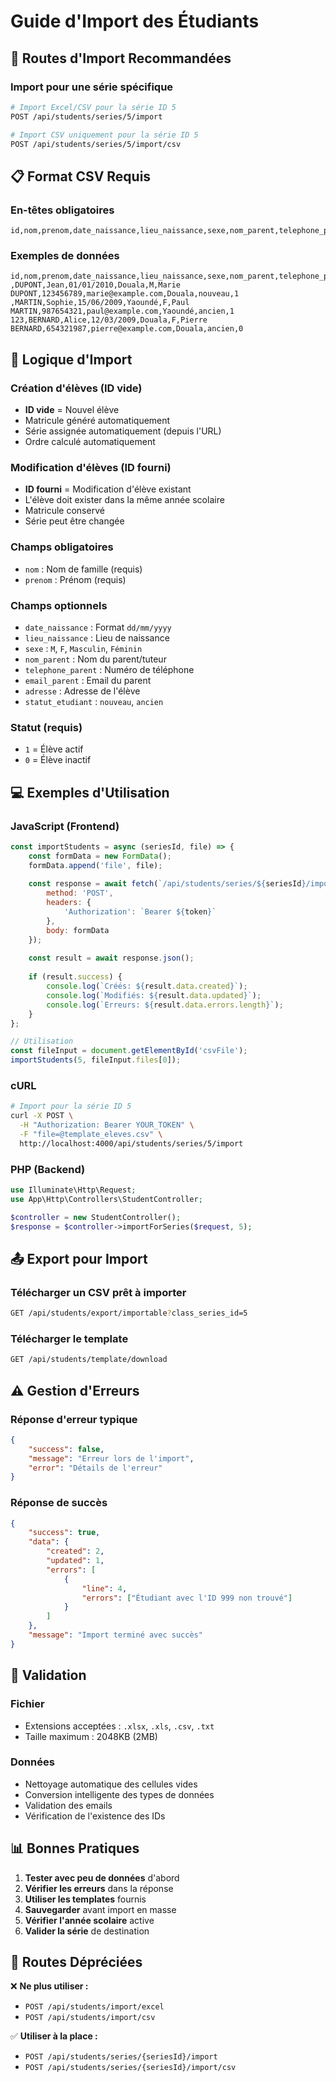 # Guide d'Import des Étudiants

## 🚀 Routes d'Import Recommandées

### Import pour une série spécifique

```bash
# Import Excel/CSV pour la série ID 5
POST /api/students/series/5/import

# Import CSV uniquement pour la série ID 5  
POST /api/students/series/5/import/csv
```

## 📋 Format CSV Requis

### En-têtes obligatoires
```csv
id,nom,prenom,date_naissance,lieu_naissance,sexe,nom_parent,telephone_parent,email_parent,adresse,statut_etudiant,statut
```

### Exemples de données

```csv
id,nom,prenom,date_naissance,lieu_naissance,sexe,nom_parent,telephone_parent,email_parent,adresse,statut_etudiant,statut
,DUPONT,Jean,01/01/2010,Douala,M,Marie DUPONT,123456789,marie@example.com,Douala,nouveau,1
,MARTIN,Sophie,15/06/2009,Yaoundé,F,Paul MARTIN,987654321,paul@example.com,Yaoundé,ancien,1
123,BERNARD,Alice,12/03/2009,Douala,F,Pierre BERNARD,654321987,pierre@example.com,Douala,ancien,0
```

## 🎯 Logique d'Import

### Création d'élèves (ID vide)
- **ID vide** = Nouvel élève
- Matricule généré automatiquement
- Série assignée automatiquement (depuis l'URL)
- Ordre calculé automatiquement

### Modification d'élèves (ID fourni)
- **ID fourni** = Modification d'élève existant
- L'élève doit exister dans la même année scolaire
- Matricule conservé
- Série peut être changée

### Champs obligatoires
- `nom` : Nom de famille (requis)
- `prenom` : Prénom (requis)

### Champs optionnels
- `date_naissance` : Format `dd/mm/yyyy`
- `lieu_naissance` : Lieu de naissance
- `sexe` : `M`, `F`, `Masculin`, `Féminin`
- `nom_parent` : Nom du parent/tuteur
- `telephone_parent` : Numéro de téléphone
- `email_parent` : Email du parent
- `adresse` : Adresse de l'élève
- `statut_etudiant` : `nouveau`, `ancien`

### Statut (requis)
- `1` = Élève actif
- `0` = Élève inactif

## 💻 Exemples d'Utilisation

### JavaScript (Frontend)
```javascript
const importStudents = async (seriesId, file) => {
    const formData = new FormData();
    formData.append('file', file);
    
    const response = await fetch(`/api/students/series/${seriesId}/import`, {
        method: 'POST',
        headers: {
            'Authorization': `Bearer ${token}`
        },
        body: formData
    });
    
    const result = await response.json();
    
    if (result.success) {
        console.log(`Créés: ${result.data.created}`);
        console.log(`Modifiés: ${result.data.updated}`);
        console.log(`Erreurs: ${result.data.errors.length}`);
    }
};

// Utilisation
const fileInput = document.getElementById('csvFile');
importStudents(5, fileInput.files[0]);
```

### cURL
```bash
# Import pour la série ID 5
curl -X POST \
  -H "Authorization: Bearer YOUR_TOKEN" \
  -F "file=@template_eleves.csv" \
  http://localhost:4000/api/students/series/5/import
```

### PHP (Backend)
```php
use Illuminate\Http\Request;
use App\Http\Controllers\StudentController;

$controller = new StudentController();
$response = $controller->importForSeries($request, 5);
```

## 📤 Export pour Import

### Télécharger un CSV prêt à importer
```bash
GET /api/students/export/importable?class_series_id=5
```

### Télécharger le template
```bash
GET /api/students/template/download
```

## ⚠️ Gestion d'Erreurs

### Réponse d'erreur typique
```json
{
    "success": false,
    "message": "Erreur lors de l'import",
    "error": "Détails de l'erreur"
}
```

### Réponse de succès
```json
{
    "success": true,
    "data": {
        "created": 2,
        "updated": 1,
        "errors": [
            {
                "line": 4,
                "errors": ["Étudiant avec l'ID 999 non trouvé"]
            }
        ]
    },
    "message": "Import terminé avec succès"
}
```

## 🔧 Validation

### Fichier
- Extensions acceptées : `.xlsx`, `.xls`, `.csv`, `.txt`
- Taille maximum : 2048KB (2MB)

### Données
- Nettoyage automatique des cellules vides
- Conversion intelligente des types de données
- Validation des emails
- Vérification de l'existence des IDs

## 📊 Bonnes Pratiques

1. **Tester avec peu de données** d'abord
2. **Vérifier les erreurs** dans la réponse
3. **Utiliser les templates** fournis
4. **Sauvegarder** avant import en masse
5. **Vérifier l'année scolaire** active
6. **Valider la série** de destination

## 🚫 Routes Dépréciées

❌ **Ne plus utiliser :**
- `POST /api/students/import/excel`
- `POST /api/students/import/csv`

✅ **Utiliser à la place :**
- `POST /api/students/series/{seriesId}/import`
- `POST /api/students/series/{seriesId}/import/csv`